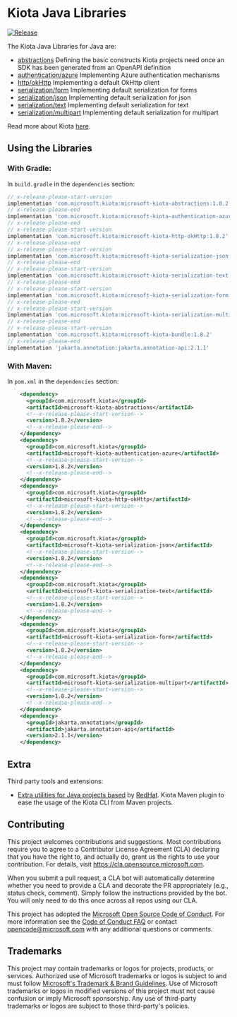 # Kiota Java Libraries

[![Release](https://img.shields.io/github/v/release/microsoft/kiota-java)](https://search.maven.org/search?q=g:com.microsoft.kiota%20a:kiota-abstractions)

The Kiota Java Libraries for Java are:

- [abstractions](./components/abstractions) Defining the basic constructs Kiota projects need once an SDK has been generated from an OpenAPI definition
- [authentication/azure](./components/authentication/azure) Implementing Azure authentication mechanisms
- [http/okHttp](./components/http/okHttp) Implementing a default OkHttp client
- [serialization/form](./components/serialization/form) Implementing default serialization for forms
- [serialization/json](./components/serialization/json) Implementing default serialization for json
- [serialization/text](./components/serialization/text) Implementing default serialization for text
- [serialization/multipart](./components/serialization/multipart) Implementing default serialization for multipart

Read more about Kiota [here](https://github.com/microsoft/kiota/blob/main/README.md).

## Using the Libraries

### With Gradle:

In `build.gradle` in the `dependencies` section:

```Groovy
// x-release-please-start-version
implementation 'com.microsoft.kiota:microsoft-kiota-abstractions:1.8.2'
// x-release-please-end
implementation 'com.microsoft.kiota:microsoft-kiota-authentication-azure:1.5.0'
// x-release-please-end
// x-release-please-start-version
implementation 'com.microsoft.kiota:microsoft-kiota-http-okHttp:1.8.2'
// x-release-please-end
// x-release-please-start-version
implementation 'com.microsoft.kiota:microsoft-kiota-serialization-json:1.8.2'
// x-release-please-end
// x-release-please-start-version
implementation 'com.microsoft.kiota:microsoft-kiota-serialization-text:1.8.2'
// x-release-please-end
// x-release-please-start-version
implementation 'com.microsoft.kiota:microsoft-kiota-serialization-form:1.8.2'
// x-release-please-end
// x-release-please-start-version
implementation 'com.microsoft.kiota:microsoft-kiota-serialization-multipart:1.8.2'
// x-release-please-end
// x-release-please-start-version
implementation 'com.microsoft.kiota:microsoft-kiota-bundle:1.8.2'
// x-release-please-end
implementation 'jakarta.annotation:jakarta.annotation-api:2.1.1'
```

### With Maven:

In `pom.xml` in the `dependencies` section:

```xml
    <dependency>
      <groupId>com.microsoft.kiota</groupId>
      <artifactId>microsoft-kiota-abstractions</artifactId>
      <!--x-release-please-start-version-->
      <version>1.8.2</version>
      <!--x-release-please-end-->
    </dependency>
    <dependency>
      <groupId>com.microsoft.kiota</groupId>
      <artifactId>microsoft-kiota-authentication-azure</artifactId>
      <!--x-release-please-start-version-->
      <version>1.8.2</version>
      <!--x-release-please-end-->
    </dependency>
    <dependency>
      <groupId>com.microsoft.kiota</groupId>
      <artifactId>microsoft-kiota-http-okHttp</artifactId>
      <!--x-release-please-start-version-->
      <version>1.8.2</version>
      <!--x-release-please-end-->
    </dependency>
    <dependency>
      <groupId>com.microsoft.kiota</groupId>
      <artifactId>microsoft-kiota-serialization-json</artifactId>
      <!--x-release-please-start-version-->
      <version>1.8.2</version>
      <!--x-release-please-end-->
    </dependency>
    <dependency>
      <groupId>com.microsoft.kiota</groupId>
      <artifactId>microsoft-kiota-serialization-text</artifactId>
      <!--x-release-please-start-version-->
      <version>1.8.2</version>
      <!--x-release-please-end-->
    </dependency>
    <dependency>
      <groupId>com.microsoft.kiota</groupId>
      <artifactId>microsoft-kiota-serialization-form</artifactId>
      <!--x-release-please-start-version-->
      <version>1.8.2</version>
      <!--x-release-please-end-->
    </dependency>
    <dependency>
      <groupId>com.microsoft.kiota</groupId>
      <artifactId>microsoft-kiota-serialization-multipart</artifactId>
      <!--x-release-please-start-version-->
      <version>1.8.2</version>
      <!--x-release-please-end-->
    </dependency>
    <dependency>
      <groupId>jakarta.annotation</groupId>
      <artifactId>jakarta.annotation-api</artifactId>
      <version>2.1.1</version>
    </dependency>
```

## Extra

Third party tools and extensions:

- [Extra utilities for Java projects based](https://github.com/redhat-developer/kiota-java-extra) by [RedHat](https://www.redhat.com/). Kiota Maven plugin to ease the usage of the Kiota CLI from Maven projects.

## Contributing

This project welcomes contributions and suggestions.  Most contributions require you to agree to a
Contributor License Agreement (CLA) declaring that you have the right to, and actually do, grant us
the rights to use your contribution. For details, visit https://cla.opensource.microsoft.com.

When you submit a pull request, a CLA bot will automatically determine whether you need to provide
a CLA and decorate the PR appropriately (e.g., status check, comment). Simply follow the instructions
provided by the bot. You will only need to do this once across all repos using our CLA.

This project has adopted the [Microsoft Open Source Code of Conduct](https://opensource.microsoft.com/codeofconduct/).
For more information see the [Code of Conduct FAQ](https://opensource.microsoft.com/codeofconduct/faq/) or
contact [opencode@microsoft.com](mailto:opencode@microsoft.com) with any additional questions or comments.

## Trademarks

This project may contain trademarks or logos for projects, products, or services. Authorized use of Microsoft
trademarks or logos is subject to and must follow
[Microsoft's Trademark & Brand Guidelines](https://www.microsoft.com/en-us/legal/intellectualproperty/trademarks/usage/general).
Use of Microsoft trademarks or logos in modified versions of this project must not cause confusion or imply Microsoft sponsorship.
Any use of third-party trademarks or logos are subject to those third-party's policies.
